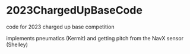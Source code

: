 # 2023ChargedUpBaseCode

code for 2023 charged up base competition 

implements pneumatics (Kermit) and getting pitch from the NavX sensor (Shelley)
